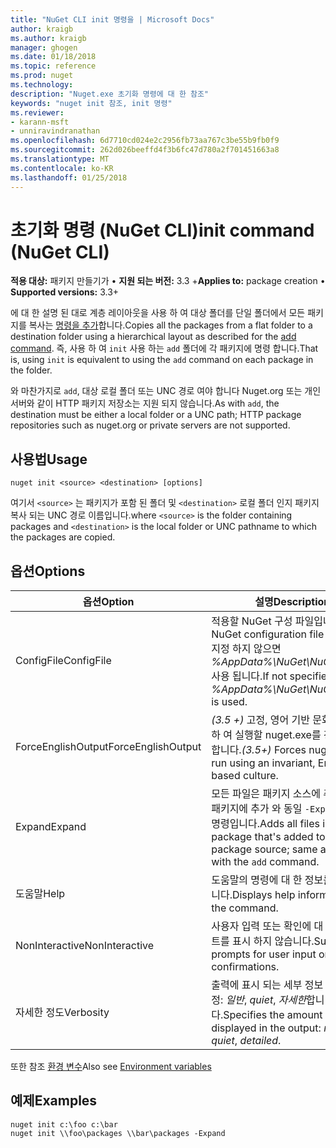 ```yaml
---
title: "NuGet CLI init 명령을 | Microsoft Docs"
author: kraigb
ms.author: kraigb
manager: ghogen
ms.date: 01/18/2018
ms.topic: reference
ms.prod: nuget
ms.technology: 
description: "Nuget.exe 초기화 명령에 대 한 참조"
keywords: "nuget init 참조, init 명령"
ms.reviewer:
- karann-msft
- unniravindranathan
ms.openlocfilehash: 6d7710cd024e2c2956fb73aa767c3be55b9fb0f9
ms.sourcegitcommit: 262d026beeffd4f3b6fc47d780a2f701451663a8
ms.translationtype: MT
ms.contentlocale: ko-KR
ms.lasthandoff: 01/25/2018
---
```

# <a name="init-command-nuget-cli"></a><span data-ttu-id="69302-104">초기화 명령 (NuGet CLI)</span><span class="sxs-lookup"><span data-stu-id="69302-104">init command (NuGet CLI)</span></span>

<span data-ttu-id="69302-105">**적용 대상:** 패키지 만들기가 &bullet; **지원 되는 버전:** 3.3 +</span><span class="sxs-lookup"><span data-stu-id="69302-105">**Applies to:** package creation &bullet; **Supported versions:** 3.3+</span></span>

<span data-ttu-id="69302-106">에 대 한 설명 된 대로 계층 레이아웃을 사용 하 여 대상 폴더를 단일 폴더에서 모든 패키지를 복사는 [명령을 추가](cli-ref-add.md)합니다.</span><span class="sxs-lookup"><span data-stu-id="69302-106">Copies all the packages from a flat folder to a destination folder using a hierarchical layout as described for the [add command](cli-ref-add.md).</span></span> <span data-ttu-id="69302-107">즉, 사용 하 여 `init` 사용 하는 `add` 폴더에 각 패키지에 명령 합니다.</span><span class="sxs-lookup"><span data-stu-id="69302-107">That is, using `init` is equivalent to using the `add` command on each package in the folder.</span></span>

<span data-ttu-id="69302-108">와 마찬가지로 `add`, 대상 로컬 폴더 또는 UNC 경로 여야 합니다 Nuget.org 또는 개인 서버와 같이 HTTP 패키지 저장소는 지원 되지 않습니다.</span><span class="sxs-lookup"><span data-stu-id="69302-108">As with `add`, the destination must be either a local folder or a UNC path; HTTP package repositories such as nuget.org or private servers are not supported.</span></span>

## <a name="usage"></a><span data-ttu-id="69302-109">사용법</span><span class="sxs-lookup"><span data-stu-id="69302-109">Usage</span></span>

```cli
nuget init <source> <destination> [options]
```

<span data-ttu-id="69302-110">여기서 `<source>` 는 패키지가 포함 된 폴더 및 `<destination>` 로컬 폴더 인지 패키지 복사 되는 UNC 경로 이름입니다.</span><span class="sxs-lookup"><span data-stu-id="69302-110">where `<source>` is the folder containing packages and `<destination>` is the local folder or UNC pathname to which the packages are copied.</span></span>

## <a name="options"></a><span data-ttu-id="69302-111">옵션</span><span class="sxs-lookup"><span data-stu-id="69302-111">Options</span></span>

| <span data-ttu-id="69302-112">옵션</span><span class="sxs-lookup"><span data-stu-id="69302-112">Option</span></span> | <span data-ttu-id="69302-113">설명</span><span class="sxs-lookup"><span data-stu-id="69302-113">Description</span></span> |
| --- | --- |
| <span data-ttu-id="69302-114">ConfigFile</span><span class="sxs-lookup"><span data-stu-id="69302-114">ConfigFile</span></span> | <span data-ttu-id="69302-115">적용할 NuGet 구성 파일입니다.</span><span class="sxs-lookup"><span data-stu-id="69302-115">The NuGet configuration file to apply.</span></span> <span data-ttu-id="69302-116">지정 하지 않으면 *%AppData%\NuGet\NuGet.Config* 사용 됩니다.</span><span class="sxs-lookup"><span data-stu-id="69302-116">If not specified, *%AppData%\NuGet\NuGet.Config* is used.</span></span> |
| <span data-ttu-id="69302-117">ForceEnglishOutput</span><span class="sxs-lookup"><span data-stu-id="69302-117">ForceEnglishOutput</span></span> | <span data-ttu-id="69302-118">*(3.5 +)*  고정, 영어 기반 문화권을 사용 하 여 실행할 nuget.exe를 강제로 수행 합니다.</span><span class="sxs-lookup"><span data-stu-id="69302-118">*(3.5+)* Forces nuget.exe to run using an invariant, English-based culture.</span></span> |
| <span data-ttu-id="69302-119">Expand</span><span class="sxs-lookup"><span data-stu-id="69302-119">Expand</span></span> | <span data-ttu-id="69302-120">모든 파일은 패키지 소스에 추가 된 각 패키지에 추가 와 동일 `-Expand` 와 `add` 명령입니다.</span><span class="sxs-lookup"><span data-stu-id="69302-120">Adds all files in each package that's added to the package source; same as `-Expand` with the `add` command.</span></span> |
| <span data-ttu-id="69302-121">도움말</span><span class="sxs-lookup"><span data-stu-id="69302-121">Help</span></span> | <span data-ttu-id="69302-122">도움말의 명령에 대 한 정보를 표시 합니다.</span><span class="sxs-lookup"><span data-stu-id="69302-122">Displays help information for the command.</span></span> |
| <span data-ttu-id="69302-123">NonInteractive</span><span class="sxs-lookup"><span data-stu-id="69302-123">NonInteractive</span></span> | <span data-ttu-id="69302-124">사용자 입력 또는 확인에 대 한 프롬프트를 표시 하지 않습니다.</span><span class="sxs-lookup"><span data-stu-id="69302-124">Suppresses prompts for user input or confirmations.</span></span> |
| <span data-ttu-id="69302-125">자세한 정도</span><span class="sxs-lookup"><span data-stu-id="69302-125">Verbosity</span></span> | <span data-ttu-id="69302-126">출력에 표시 되는 세부 정보 수준을 지정: *일반*, *quiet*, *자세한*합니다.</span><span class="sxs-lookup"><span data-stu-id="69302-126">Specifies the amount of detail displayed in the output: *normal*, *quiet*, *detailed*.</span></span> |

<span data-ttu-id="69302-127">또한 참조 [환경 변수](cli-ref-environment-variables.md)</span><span class="sxs-lookup"><span data-stu-id="69302-127">Also see [Environment variables](cli-ref-environment-variables.md)</span></span>

## <a name="examples"></a><span data-ttu-id="69302-128">예제</span><span class="sxs-lookup"><span data-stu-id="69302-128">Examples</span></span>

```cli
nuget init c:\foo c:\bar
nuget init \\foo\packages \\bar\packages -Expand
```
